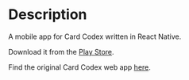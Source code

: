 # Description
A mobile app for Card Codex written in React Native.

Download it from the [Play Store](https://play.google.com/store/apps/details?id=com.codexshredder).

Find the original Card Codex web app [here](https://cardcodex.com/).

